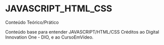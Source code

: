 # JAVASCRIPT_HTML_CSS
Conteúdo Teórico/Prático

Conteúdo base para entender JAVASCRIPT/HTML/CSS
Créditos ao Digital Innovation One - DIO, e ao CursoEmVídeo.
